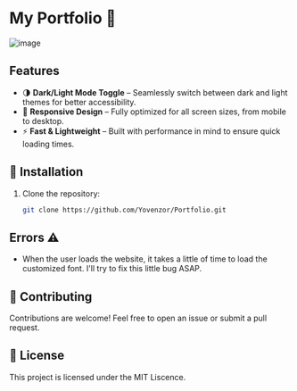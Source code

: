 # My Portfolio 🚀
![image](https://github.com/user-attachments/assets/9980a8de-cf0e-4083-9025-e3dbfc46acc1)

## Features

- 🌗 **Dark/Light Mode Toggle** – Seamlessly switch between dark and light themes for better accessibility.
- 📱 **Responsive Design** – Fully optimized for all screen sizes, from mobile to desktop.
- ⚡ **Fast & Lightweight** – Built with performance in mind to ensure quick loading times.

## 🔗 Installation

1. Clone the repository:
   ```bash
   git clone https://github.com/Yovenzor/Portfolio.git

## Errors ⚠️
- When the user loads the website, it takes a little of time to load the customized font. I'll try to fix this little bug ASAP.

## 🤝 Contributing
Contributions are welcome! Feel free to open an issue or submit a pull request.

## 📜 License
This project is licensed under the MIT Liscence.
